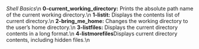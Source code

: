 _*Shell Basics*_\n
<strong>0-current_working_directory:</strong> Prints the absolute path name of the current working directory.\n
<strong>1-listit:</strong> Displays the contents list of current directory.\n
<strong>2-bring_me_home:</strong> Changes the working directory to the user’s home directory.\n
**3-listfiles:** Displays the current directory contents in a long format.\n
<strong>4-listmorefiles</strong>Displays current directory contents, including hidden files.\n
